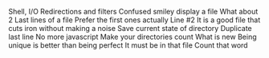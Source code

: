 Shell, I/O Redirections and filters
 Confused smiley
display a file
What about 2
Last lines of a file
Prefer the first ones actually
Line #2
It is a good file that cuts iron without making a noise
Save current state of directory
Duplicate last line
No more javascript
Make your directories count
What is new
Being unique is better than being perfect
It must be in that file
Count that word
